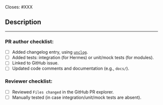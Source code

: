 <!-- < < < < < < < < < < < < < < < < < < < < < < < < < < < < < < < < < ☺
v                               ✰  Thanks for creating a PR! ✰    
v    Before smashing the submit button please review the checkboxes.
v    If a checkbox is n/a - please still include it but + a little note why
☺ > > > > > > > > > > > > > > > > > > > > > > > > > > > > > > > > >  -->

Closes: #XXX

## Description

<!-- Add a description of the changes that this PR introduces and the files that
are the most critical to review.
-->


______

### PR author checklist:
- [ ] Added changelog entry, using [`unclog`](https://github.com/informalsystems/unclog).
- [ ] Added tests: integration (for Hermes) or unit/mock tests (for modules). 
- [ ] Linked to GitHub issue.
- [ ] Updated code comments and documentation (e.g., `docs/`).

### Reviewer checklist:

- [ ] Reviewed `Files changed` in the GitHub PR explorer.
- [ ] Manually tested (in case integration/unit/mock tests are absent).